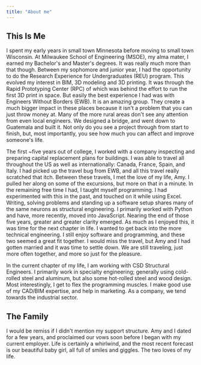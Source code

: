 ```yaml
---
title: "About me"
---
```


## This Is Me

I spent my early years in small town Minnesota before moving to small town Wisconsin. At Milwaukee School of Engineering (MSOE), my alma mater, I earned my Bachelor's and Master's degrees. It was really much more than that though. Between my sophomore and junior year, I had the opportunity to do the Research Experience for Undergraduates (REU) program. This evolved my interest in BIM, 3D modeling and 3D printing. It was through the Rapid Prototyping Center (RPC) of which was behind the effort to run the first 3D print in space. But easily the best experience I had was with Engineers Without Borders (EWB). It is an amazing group. They create a much bigger impact in these places because it isn't a problem that you can just throw money at. Many of the more rural areas don't see any attention from even local engineers. We designed a bridge, and went down to Guatemala and built it. Not only do you see a project through from start to finish, but, most importantly, you see how much you can affect and improve someone's life.

The first ~five years out of college, I worked with a company inspecting and preparing capital replacement plans for buildings. I was able to travel all throughout the US as well as internationally: Canada, France, Spain, and Italy. I had picked up the travel bug from EWB, and all this travel really scratched that itch. Between these travels, I met the love of my life, Amy. I pulled her along on some of the excursions, but more on that in a minute. In the remaining free time I had, I taught myself programming. I had experimented with this in the past, and touched on it while using Excel. Writing, solving problems and standing up a software setup shares many of the same neurons as structural engineering. I primarily worked with Python and have, more recently, moved into JavaScript. Nearing the end of those five years, greater and greater clarity emerged. As much as I enjoyed this, it was time for the next chapter in life. I wanted to get back into the more technical engineering. I still enjoy software and programming, and these two seemed a great fit together. I would miss the travel, but Amy and I had gotten married and it was time to settle down. We are still traveling, just more often together, and more so just for the pleasure.

In the current chapter of my life, I am working with CSD Structural Engineers. I primarily work in specialty engineering; generally using cold-rolled steel and aluminum, but also some hot-rolled steel and wood design. Most interestingly, I get to flex the programming muscles. I make good use of my CAD/BIM expertise, and help in marketing. As a company, we tend towards the industrial sector.

## The Family

I would be remiss if I didn't mention my support structure. Amy and I dated for a few years, and proclaimed our vows soon before I began with my current employer. Life is certainly a whirlwind, and the most recent forecast is our beautiful baby girl, all full of smiles and giggles. The two loves of my life.
